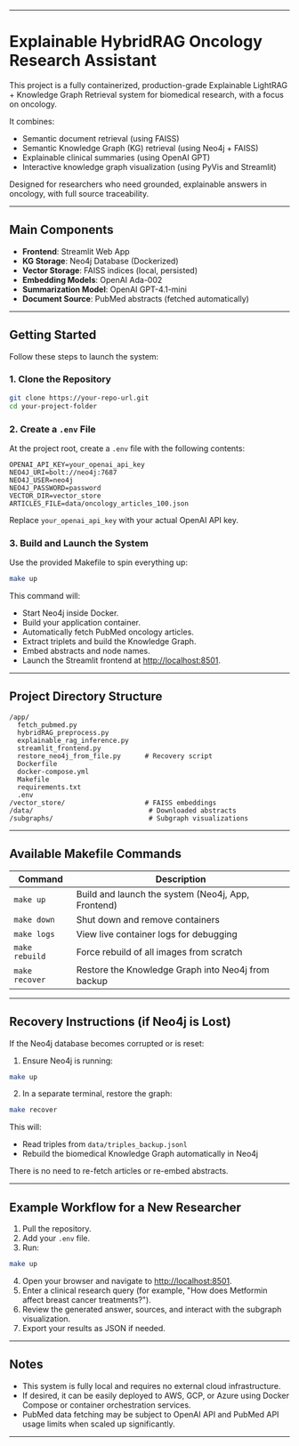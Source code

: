 
---

# Explainable HybridRAG Oncology Research Assistant

This project is a fully containerized, production-grade Explainable LightRAG + Knowledge Graph Retrieval system for biomedical research, with a focus on oncology.

It combines:
- Semantic document retrieval (using FAISS)
- Semantic Knowledge Graph (KG) retrieval (using Neo4j + FAISS)
- Explainable clinical summaries (using OpenAI GPT)
- Interactive knowledge graph visualization (using PyVis and Streamlit)

Designed for researchers who need grounded, explainable answers in oncology, with full source traceability.

---

## Main Components

- **Frontend**: Streamlit Web App
- **KG Storage**: Neo4j Database (Dockerized)
- **Vector Storage**: FAISS indices (local, persisted)
- **Embedding Models**: OpenAI Ada-002
- **Summarization Model**: OpenAI GPT-4.1-mini
- **Document Source**: PubMed abstracts (fetched automatically)

---

## Getting Started

Follow these steps to launch the system:

### 1. Clone the Repository

```bash
git clone https://your-repo-url.git
cd your-project-folder
```

### 2. Create a `.env` File

At the project root, create a `.env` file with the following contents:

```
OPENAI_API_KEY=your_openai_api_key
NEO4J_URI=bolt://neo4j:7687
NEO4J_USER=neo4j
NEO4J_PASSWORD=password
VECTOR_DIR=vector_store
ARTICLES_FILE=data/oncology_articles_100.json
```

Replace `your_openai_api_key` with your actual OpenAI API key.

### 3. Build and Launch the System

Use the provided Makefile to spin everything up:

```bash
make up
```

This command will:
- Start Neo4j inside Docker.
- Build your application container.
- Automatically fetch PubMed oncology articles.
- Extract triplets and build the Knowledge Graph.
- Embed abstracts and node names.
- Launch the Streamlit frontend at [http://localhost:8501](http://localhost:8501).

---

## Project Directory Structure

```
/app/
  fetch_pubmed.py
  hybridRAG_preprocess.py
  explainable_rag_inference.py
  streamlit_frontend.py
  restore_neo4j_from_file.py      # Recovery script
  Dockerfile
  docker-compose.yml
  Makefile
  requirements.txt
  .env
/vector_store/                    # FAISS embeddings
/data/                             # Downloaded abstracts
/subgraphs/                        # Subgraph visualizations
```

---

## Available Makefile Commands

| Command       | Description                                           |
|---------------|-------------------------------------------------------|
| `make up`     | Build and launch the system (Neo4j, App, Frontend)     |
| `make down`   | Shut down and remove containers                       |
| `make logs`   | View live container logs for debugging                |
| `make rebuild`| Force rebuild of all images from scratch              |
| `make recover`| Restore the Knowledge Graph into Neo4j from backup    |

---

## Recovery Instructions (if Neo4j is Lost)

If the Neo4j database becomes corrupted or is reset:

1. Ensure Neo4j is running:

```bash
make up
```

2. In a separate terminal, restore the graph:

```bash
make recover
```

This will:
- Read triples from `data/triples_backup.jsonl`
- Rebuild the biomedical Knowledge Graph automatically in Neo4j

There is no need to re-fetch articles or re-embed abstracts.

---

## Example Workflow for a New Researcher

1. Pull the repository.
2. Add your `.env` file.
3. Run:

```bash
make up
```

4. Open your browser and navigate to [http://localhost:8501](http://localhost:8501).
5. Enter a clinical research query (for example, "How does Metformin affect breast cancer treatments?").
6. Review the generated answer, sources, and interact with the subgraph visualization.
7. Export your results as JSON if needed.

---

## Notes

- This system is fully local and requires no external cloud infrastructure.
- If desired, it can be easily deployed to AWS, GCP, or Azure using Docker Compose or container orchestration services.
- PubMed data fetching may be subject to OpenAI API and PubMed API usage limits when scaled up significantly.

---